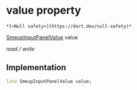 


# value property




    *[<Null safety>](https://dart.dev/null-safety)*


[SmeupInputPanelValue](../../smeup_models_widgets_smeup_input_panel_field/SmeupInputPanelValue-class.md) value
  
_read / write_






## Implementation

```dart
late SmeupInputPanelValue value;


```







